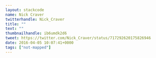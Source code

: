 ```yaml
---
layout: stackcode
name: Nick Craver
twitterhandle: Nick_Craver
title: ""
text: ""
thumbnailhandle: ib6umdk2d6
tweet: https://twitter.com/Nick_Craver/status/717292620175826946
date: 2016-04-05 10:07:41+0000
tags: ["not-mapped"]
---
```

